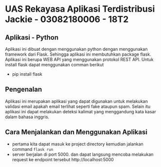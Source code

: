 # UAS Rekayasa Aplikasi Terdistribusi Jackie - 03082180006 - 18T2

## Aplikasi - Python
Aplikasi ini dibuat dengan menggunakan python dengan menggunakan framework dari Flask. Sehingga aplikasi ini membutuhkan package flask.
Aplikasi ini berupa WEB API yang menggunakan protokol REST API.
Untuk install  flask dapat menggunakan comman berikut
- pip install flask

## Pengenalan
Aplikasi ini merupakan aplikasi yang dapat digunakan untuk melakukan validasi email apakah email terlihat seperti fake ataupun spam. Selain itu aplikasi ini dapat melakukan deteksi kalimat yang menggandung kata kasar dalam bahasa inggris.

## Cara Menjalankan dan Menggunakan Aplikasi
- pertama kita dapat masuk ke project directory kemudian jalankan command ```flask run```
- server berjalan di port 5000. dan dapat langsung mencoba melakukan request ke endpoint tersebut http://localhost:5000
